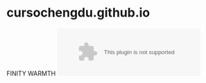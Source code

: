 # cursochengdu.github.io
FINITY WARMTH
<embed src="//music.163.com/style/swf/widget.swf?sid=36812358&type=1&auto=0&width=310&height=90" width="330" height="110"  allowNetworking="all"></embed>
